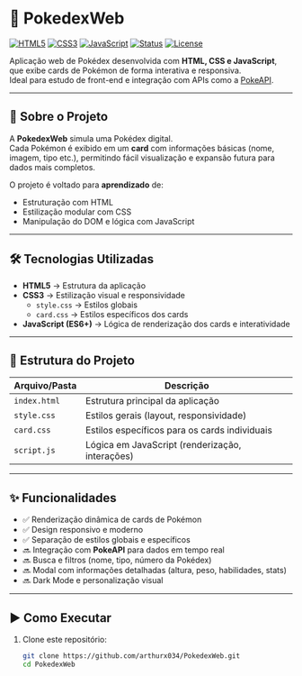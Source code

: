 # 📘 PokedexWeb

[![HTML5](https://img.shields.io/badge/HTML5-E34F26?style=for-the-badge&logo=html5&logoColor=white)](https://developer.mozilla.org/pt-BR/docs/Web/HTML)
[![CSS3](https://img.shields.io/badge/CSS3-1572B6?style=for-the-badge&logo=css3&logoColor=white)](https://developer.mozilla.org/pt-BR/docs/Web/CSS)
[![JavaScript](https://img.shields.io/badge/JavaScript-F7E017?style=for-the-badge&logo=javascript&logoColor=black)](https://developer.mozilla.org/pt-BR/docs/Web/JavaScript)
[![Status](https://img.shields.io/badge/status-em%20desenvolvimento-yellow?style=for-the-badge)](https://github.com/arthurx034/PokedexWeb)
[![License](https://img.shields.io/badge/license-MIT-green?style=for-the-badge)](#-licença)

Aplicação web de Pokédex desenvolvida com **HTML, CSS e JavaScript**, que exibe cards de Pokémon de forma interativa e responsiva.  
Ideal para estudo de front-end e integração com APIs como a [PokeAPI](https://pokeapi.co/).

---

## 🚀 Sobre o Projeto

A **PokedexWeb** simula uma Pokédex digital.  
Cada Pokémon é exibido em um **card** com informações básicas (nome, imagem, tipo etc.), permitindo fácil visualização e expansão futura para dados mais completos.

O projeto é voltado para **aprendizado** de:
- Estruturação com HTML
- Estilização modular com CSS
- Manipulação do DOM e lógica com JavaScript

---

## 🛠️ Tecnologias Utilizadas

- **HTML5** → Estrutura da aplicação  
- **CSS3** → Estilização visual e responsividade  
  - `style.css` → Estilos globais  
  - `card.css` → Estilos específicos dos cards  
- **JavaScript (ES6+)** → Lógica de renderização dos cards e interatividade  

---

## 📂 Estrutura do Projeto

| Arquivo/Pasta     | Descrição                                         |
|-------------------|---------------------------------------------------|
| `index.html`      | Estrutura principal da aplicação                  |
| `style.css`       | Estilos gerais (layout, responsividade)          |
| `card.css`        | Estilos específicos para os cards individuais     |
| `script.js`       | Lógica em JavaScript (renderização, interações)  |

---

## ✨ Funcionalidades

- ✅ Renderização dinâmica de cards de Pokémon  
- ✅ Design responsivo e moderno  
- ✅ Separação de estilos globais e específicos  
- 🔜 Integração com **PokeAPI** para dados em tempo real  
- 🔜 Busca e filtros (nome, tipo, número da Pokédex)  
- 🔜 Modal com informações detalhadas (altura, peso, habilidades, stats)  
- 🔜 Dark Mode e personalização visual  

---

## ▶️ Como Executar

1. Clone este repositório:
   ```bash
   git clone https://github.com/arthurx034/PokedexWeb.git
   cd PokedexWeb
